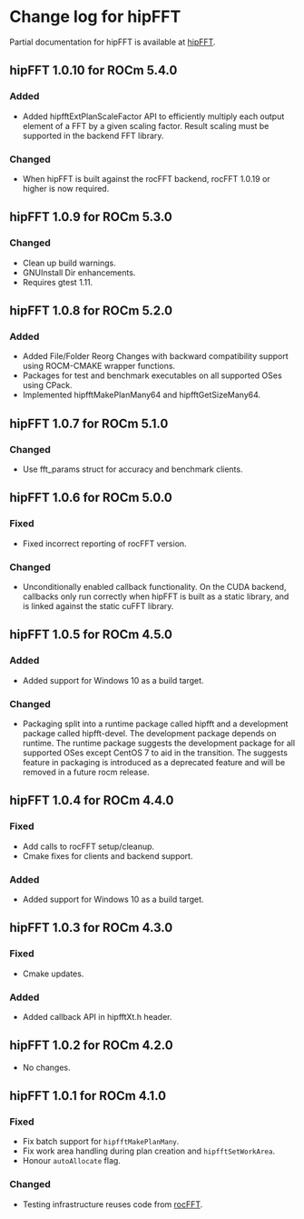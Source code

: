 # Change log for hipFFT

Partial documentation for hipFFT is available at [hipFFT].

## hipFFT 1.0.10 for ROCm 5.4.0

### Added
- Added hipfftExtPlanScaleFactor API to efficiently multiply each output element of a FFT by a given scaling factor.  Result scaling must be supported in the backend FFT library.

### Changed
- When hipFFT is built against the rocFFT backend, rocFFT 1.0.19 or higher is now required.

## hipFFT 1.0.9 for ROCm 5.3.0

### Changed

- Clean up build warnings.
- GNUInstall Dir enhancements.
- Requires gtest 1.11.

## hipFFT 1.0.8 for ROCm 5.2.0

### Added
- Added File/Folder Reorg Changes with backward compatibility support using ROCM-CMAKE wrapper functions.
- Packages for test and benchmark executables on all supported OSes using CPack.
- Implemented hipfftMakePlanMany64 and hipfftGetSizeMany64.

## hipFFT 1.0.7 for ROCm 5.1.0

### Changed

- Use fft_params struct for accuracy and benchmark clients.

## hipFFT 1.0.6 for ROCm 5.0.0

### Fixed

- Fixed incorrect reporting of rocFFT version.

### Changed

- Unconditionally enabled callback functionality.  On the CUDA backend, callbacks only run
  correctly when hipFFT is built as a static library, and is linked against the static cuFFT
  library.

## hipFFT 1.0.5 for ROCm 4.5.0

### Added

- Added support for Windows 10 as a build target.

### Changed

- Packaging split into a runtime package called hipfft and a development package called hipfft-devel.
  The development package depends on runtime. The runtime package suggests the development package
  for all supported OSes except CentOS 7 to aid in the transition. The suggests feature in packaging
  is introduced as a deprecated feature and will be removed in a future rocm release.

## hipFFT 1.0.4 for ROCm 4.4.0

### Fixed

- Add calls to rocFFT setup/cleanup.
- Cmake fixes for clients and backend support.

### Added

- Added support for Windows 10 as a build target.

## hipFFT 1.0.3 for ROCm 4.3.0

### Fixed

- Cmake updates.

### Added

- Added callback API in hipfftXt.h header.

## hipFFT 1.0.2 for ROCm 4.2.0

- No changes.

## hipFFT 1.0.1 for ROCm 4.1.0

### Fixed

- Fix batch support for `hipfftMakePlanMany`.
- Fix work area handling during plan creation and `hipfftSetWorkArea`.
- Honour `autoAllocate` flag.

### Changed

- Testing infrastructure reuses code from [rocFFT].

[rocFFT]: https://github.com/ROCmSoftwarePlatform/rocFFT
[hipFFT]: https://github.com/ROCmSoftwarePlatform/hipFFT
[hipfft.readthedocs.io]: https://rocfft.readthedocs.io/en/latest/
